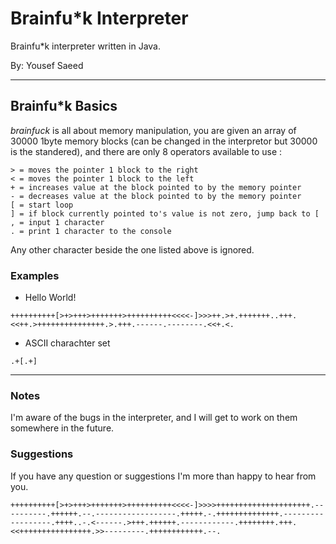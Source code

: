 # Brainfu*k Interpreter

Brainfu*k interpreter written in Java.

By: Yousef Saeed

---

## Brainfu*k Basics

*brainfuck* is all about memory manipulation, you are given an array of 30000 1byte memory blocks (can be changed in the interpretor but 30000 is the standered), and there are only 8 operators available to use :

```brainfuck
> = moves the pointer 1 block to the right
< = moves the pointer 1 block to the left
+ = increases value at the block pointed to by the memory pointer
- = decreases value at the block pointed to by the memory pointer
[ = start loop
] = if block currently pointed to's value is not zero, jump back to [
, = input 1 character
. = print 1 character to the console
```
Any other character beside the one listed above is ignored.

### Examples

* Hello World!
```brainfuck
++++++++++[>+>+++>+++++++>++++++++++<<<<-]>>>++.>+.+++++++..+++.<<++.>+++++++++++++++.>.+++.------.--------.<<+.<.
```

* ASCII charachter set
```brainfuck
.+[.+]
```

---


### Notes

I'm aware of the bugs in the interpreter, and I will get to work on them somewhere in the future.

### Suggestions

If you have any question or suggestions I'm more than happy to hear from you.

```brainfuck
++++++++++[>+>+++>+++++++>++++++++++<<<<-]>>>>+++++++++++++++++++++.----------.++++++.--.------------------.+++++.-.++++++++++++++.------------------.++++..-.<------.>+++.++++++.------------.++++++++.+++.<<++++++++++++++++.>>---------.++++++++++++.--.
```

